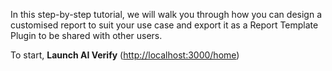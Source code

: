 In this step-by-step tutorial, we will walk you through how you can design a customised report to suit your use case and export it as a Report Template Plugin to be shared with other users.

To start, **Launch AI Verify** ([http://localhost:3000/home](http://localhost:3000/home))

